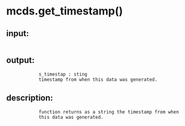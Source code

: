 # mcds.get_timestamp()


## input:
```

```

## output:
```
            s_timestap : sting
            timestamp from when this data was generated.

```

## description:
```
            function returns as a string the timestamp from when
            this data was generated.
        
```
